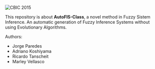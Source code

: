 ![CBIC 2015](http://la-cci.org/wp-content/uploads/2015/03/LACCI_CBIC_2015_banner.jpg)

This repository is about **AutoFIS-Class**, a novel method in Fuzzy Sistem Inference. An automatic generation of Fuzzy Inference Systems without using Evolutionary Algorithms.

Authors:
- Jorge Paredes
- Adriano Koshiyama
- Ricardo Tanscheit
- Marley Vellasco
